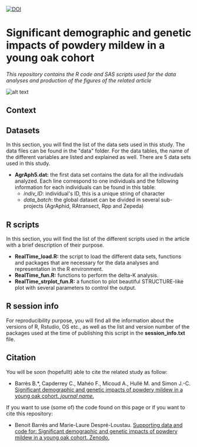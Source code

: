 [![DOI](https://zenodo.org/badge/41293576.svg)](https://zenodo.org/badge/latestdoi/41293576)
# Significant demographic and genetic impacts of powdery mildew in a young oak cohort
*This repository contains the R code and SAS scripts used for the data analyses and production of the figures of the related article*

![alt text](https://am3pap005files.storage.live.com/y4mEo2XF6NRE3Q7vYX-H1vCjsYjXvfngA-U2S8sHSvrAqdHnIyhOpRKxwWaxZOtRUsiAsc2fql-lFhE2QGTQ7E6ecA5g7yITvUmXp1Bi-prt1TCqOI4wBOXzJzvhSRhrUmlL04cHbQKf7MRwKonEBrn6j5-BaTGjuehNdwQzywuS3w5logfETAYnODOXoUe99fx?width=1584&height=588&cropmode=none)


## Context
 


## Datasets
In this section, you will find the list of the data sets used in this study. The data files can be found in the "data" folder. For the data tables, the name of the different variables are listed and explained as well. There are 5 data sets used in this study.  

+ **AgrAph5.dat:** the first data set contains the data for all the indivudals analyzed. Each line correspond to one individuals and the following information for each individuals can be found in this table: 
  + *indiv_ID*: individual's ID, this is a unique string of character
  + *data_batch*: the global dataset can be divided in several sub-projects (AgrAphid, RAtransect, Rpp and Zepeda)



## R scripts
In this section, you will find the list of the different scripts used in the article with a brief description of their purpose.

+ **RealTime_load.R:** the script to load the different data sets, functions and packages that are necessary for the data analyses and representation in the R environment. 
+ **RealTime_fun.R:** functions to perform the delta-K analysis. 
+ **RealTime_strplot_fun.R:** a function to plot beautiful STRUCTURE-like plot with several parameters to control the output. 


## R session info
For reproducibility purpose, you will find all the information about the versions of R, Rstudio, OS etc., as well as the list and version number of the packages used at the time of publishing this script in the **session_info.txt** file.

## Citation
You will be soon (hopefullt) able to cite the related study as follow: 
+ Barrès B.\*, Capderrey C., Mahéo F., Micoud A., Hullé M. and Simon J.-C.
[Significant demographic and genetic impacts of powdery mildew in a young oak cohort. *journal name*.](https://)

If you want to use (some of) the code found on this page or if you want to cite this repository:
+ Benoit Barrès and Marie-Laure Despré-Loustau. [Supporting data and code for: Significant demographic and genetic impacts of powdery mildew in a young oak cohort. Zenodo.](https://zenodo.org/badge/latestdoi/sss)
